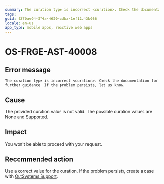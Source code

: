 ```yaml
---
summary: The curation type is incorrect <curation>. Check the documentation for further guidance. If the problem persists, let us know.
tags: 
guid: 9270ae64-574a-4650-adba-1ef12c43b088
locale: en-us
app_type: mobile apps, reactive web apps
---
```


# OS-FRGE-AST-40008

## Error message

`The curation type is incorrect <curation>. Check the documentation for further guidance. If the problem persists, let us know.`

## Cause

The provided curation value is not valid. The possible curation values are None and Supported.

## Impact

You won't be able to proceed with your request.

## Recommended action

Use a correct value for the curation.
If the problem persists, create a case with [OutSystems Support](https://www.outsystems.com/support/portal/open-support-case?ErrorCode=OS-FRGE-AST-40008).
